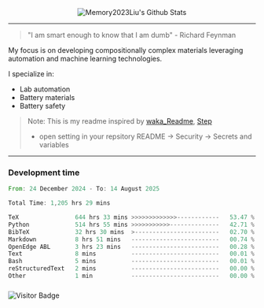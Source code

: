 <div align="center">
    <img align="center" src="https://github-readme-stats.vercel.app/api?username=Memory2023Liu&show_icons=true&count_private=true&hide_border=true" alt="Memory2023Liu's Github Stats"></img>
</div>

---

> "I am smart enough to know that I am dumb" - Richard Feynman 

My focus is on developing compositionally complex materials leveraging automation and machine learning technologies.

I specialize in:
- Lab automation
- Battery materials
- Battery safety

> Note: This is my readme inspired by [waka_Readme](https://github.com/marketplace/actions/waka-readme), [Step](https://github.com/orgs/community/discussions/116451)
> - open setting in your repsitory README -> Security -> Secrets and variables

---

### Development time
<!--START_SECTION:waka-->

```rust
From: 24 December 2024 - To: 14 August 2025

Total Time: 1,205 hrs 29 mins

TeX                644 hrs 33 mins >>>>>>>>>>>>>------------   53.47 %
Python             514 hrs 55 mins >>>>>>>>>>>--------------   42.71 %
BibTeX             32 hrs 30 mins  >------------------------   02.70 %
Markdown           8 hrs 51 mins   -------------------------   00.74 %
OpenEdge ABL       3 hrs 23 mins   -------------------------   00.28 %
Text               8 mins          -------------------------   00.01 %
Bash               5 mins          -------------------------   00.01 %
reStructuredText   2 mins          -------------------------   00.00 %
Other              1 min           -------------------------   00.00 %
```

<!--END_SECTION:waka-->

### 

![Visitor Badge](https://visitor-badge.laobi.icu/badge?page_id=Memory2023Liu.Memory2023Liu)
